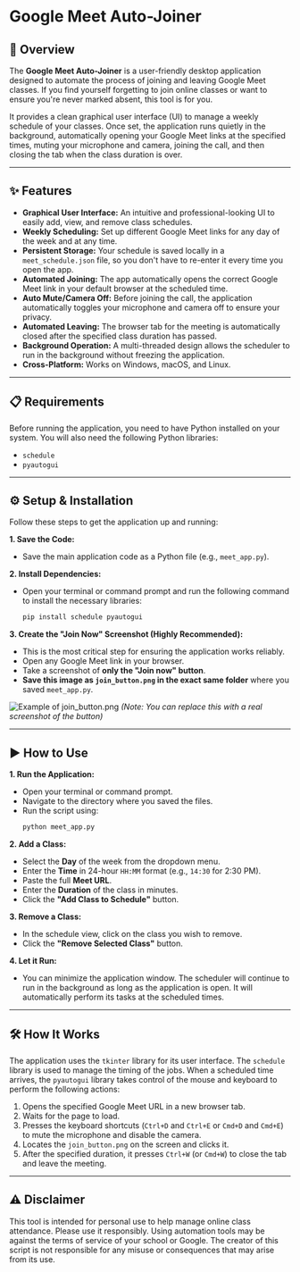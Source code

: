 # Google Meet Auto-Joiner

## 🚀 Overview

The **Google Meet Auto-Joiner** is a user-friendly desktop application designed to automate the process of joining and leaving Google Meet classes. If you find yourself forgetting to join online classes or want to ensure you're never marked absent, this tool is for you.

It provides a clean graphical user interface (UI) to manage a weekly schedule of your classes. Once set, the application runs quietly in the background, automatically opening your Google Meet links at the specified times, muting your microphone and camera, joining the call, and then closing the tab when the class duration is over.


---

## ✨ Features

- **Graphical User Interface:** An intuitive and professional-looking UI to easily add, view, and remove class schedules.
- **Weekly Scheduling:** Set up different Google Meet links for any day of the week and at any time.
- **Persistent Storage:** Your schedule is saved locally in a `meet_schedule.json` file, so you don't have to re-enter it every time you open the app.
- **Automated Joining:** The app automatically opens the correct Google Meet link in your default browser at the scheduled time.
- **Auto Mute/Camera Off:** Before joining the call, the application automatically toggles your microphone and camera off to ensure your privacy.
- **Automated Leaving:** The browser tab for the meeting is automatically closed after the specified class duration has passed.
- **Background Operation:** A multi-threaded design allows the scheduler to run in the background without freezing the application.
- **Cross-Platform:** Works on Windows, macOS, and Linux.

---

## 📋 Requirements

Before running the application, you need to have Python installed on your system. You will also need the following Python libraries:

- `schedule`
- `pyautogui`

---

## ⚙️ Setup & Installation

Follow these steps to get the application up and running:

**1. Save the Code:**
   - Save the main application code as a Python file (e.g., `meet_app.py`).

**2. Install Dependencies:**
   - Open your terminal or command prompt and run the following command to install the necessary libraries:
     ```bash
     pip install schedule pyautogui
     ```

**3. Create the "Join Now" Screenshot (Highly Recommended):**
   - This is the most critical step for ensuring the application works reliably.
   - Open any Google Meet link in your browser.
   - Take a screenshot of **only the "Join now" button**.
   - **Save this image as `join_button.png` in the exact same folder** where you saved `meet_app.py`.

   ![Example of join_button.png](https://i.imgur.com/your-join-button-screenshot.png)
   *(Note: You can replace this with a real screenshot of the button)*

---

## ▶️ How to Use

**1. Run the Application:**
   - Open your terminal or command prompt.
   - Navigate to the directory where you saved the files.
   - Run the script using:
     ```bash
     python meet_app.py
     ```

**2. Add a Class:**
   - Select the **Day** of the week from the dropdown menu.
   - Enter the **Time** in 24-hour `HH:MM` format (e.g., `14:30` for 2:30 PM).
   - Paste the full **Meet URL**.
   - Enter the **Duration** of the class in minutes.
   - Click the **"Add Class to Schedule"** button.

**3. Remove a Class:**
   - In the schedule view, click on the class you wish to remove.
   - Click the **"Remove Selected Class"** button.

**4. Let it Run:**
   - You can minimize the application window. The scheduler will continue to run in the background as long as the application is open. It will automatically perform its tasks at the scheduled times.

---

## 🛠️ How It Works

The application uses the `tkinter` library for its user interface. The `schedule` library is used to manage the timing of the jobs. When a scheduled time arrives, the `pyautogui` library takes control of the mouse and keyboard to perform the following actions:

1.  Opens the specified Google Meet URL in a new browser tab.
2.  Waits for the page to load.
3.  Presses the keyboard shortcuts (`Ctrl+D` and `Ctrl+E` or `Cmd+D` and `Cmd+E`) to mute the microphone and disable the camera.
4.  Locates the `join_button.png` on the screen and clicks it.
5.  After the specified duration, it presses `Ctrl+W` (or `Cmd+W`) to close the tab and leave the meeting.

---

## ⚠️ Disclaimer

This tool is intended for personal use to help manage online class attendance. Please use it responsibly. Using automation tools may be against the terms of service of your school or Google. The creator of this script is not responsible for any misuse or consequences that may arise from its use.
